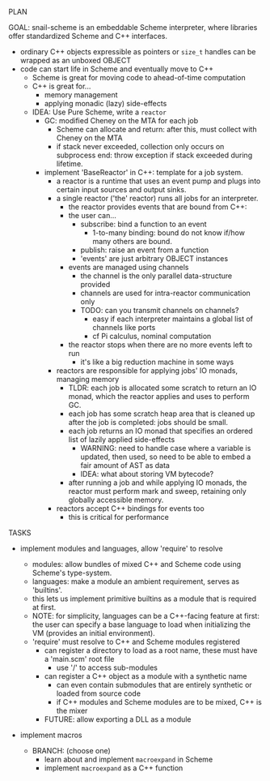 PLAN

GOAL: snail-scheme is an embeddable Scheme interpreter, where libraries offer standardized Scheme and C++ interfaces.
- ordinary C++ objects expressible as pointers or `size_t` handles can be wrapped as an unboxed OBJECT
- code can start life in Scheme and eventually move to C++
  - Scheme is great for moving code to ahead-of-time computation
  - C++ is great for...
    - memory management
    - applying monadic (lazy) side-effects
  - IDEA: Use Pure Scheme, write a `reactor`
    - GC: modified Cheney on the MTA for each job
      - Scheme can allocate and return: after this, must collect with Cheney on the MTA
      - if stack never exceeded, collection only occurs on subprocess end: throw exception if stack exceeded during lifetime.
    - implement 'BaseReactor' in C++: template for a job system.
      - a reactor is a runtime that uses an event pump and plugs into certain input sources and output sinks.
      - a single reactor ('the' reactor) runs all jobs for an interpreter.
        - the reactor provides events that are bound from C++: 
        - the user can...
          - subscribe: bind a function to an event
            - 1-to-many binding: bound do not know if/how many others are bound.
          - publish: raise an event from a function 
          - 'events' are just arbitrary OBJECT instances
        - events are managed using channels
          - the channel is the only parallel data-structure provided
          - channels are used for intra-reactor communication only
          - TODO: can you transmit channels on channels?
            - easy if each interpreter maintains a global list of channels like ports
            - cf Pi calculus, nominal computation
        - the reactor stops when there are no more events left to run
          - it's like a big reduction machine in some ways
      - reactors are responsible for applying jobs' IO monads, managing memory
        - TLDR: each job is allocated some scratch to return an IO monad, which the reactor applies and uses to perform GC.
        - each job has some scratch heap area that is cleaned up after the job is completed: jobs should be small.
        - each job returns an IO monad that specifies an ordered list of lazily applied side-effects
          - WARNING: need to handle case where a variable is updated, then used, so need to be able to embed a fair amount of AST as data
          - IDEA: what about storing VM bytecode?
        - after running a job and while applying IO monads, the reactor must perform mark and sweep, retaining only globally accessible 
          memory.
      - reactors accept C++ bindings for events too
        - this is critical for performance

TASKS

- implement modules and languages, allow 'require' to resolve
  - modules: allow bundles of mixed C++ and Scheme code using Scheme's type-system.
  - languages: make a module an ambient requirement, serves as 'builtins'.
  - this lets us implement primitive builtins as a module that is required at first.
  - NOTE: for simplicity, languages can be a C++-facing feature at first: the user can 
    specify a base language to load when initializing the VM (provides an initial 
    environment).
  - 'require' must resolve to C++ and Scheme modules registered
    - can register a directory to load as a root name, these must have a 'main.scm' root file
      - use '/' to access sub-modules
    - can register a C++ object as a module with a synthetic name
      - can even contain submodules that are entirely synthetic or loaded from source code
      - if C++ modules and Scheme modules are to be mixed, C++ is the mixer
    - FUTURE: allow exporting a DLL as a module

- implement macros
  - BRANCH: (choose one)
    - learn about and implement `macroexpand` in Scheme
    - implement `macroexpand` as a C++ function
